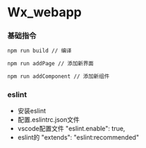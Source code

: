 # Wx_webapp

### 基础指令

```bash
npm run build // 编译
```

```bash
npm run addPage // 添加新界面
```

```bash
npm run addComponent // 添加新组件
```


### eslint
- 安装eslint
- 配置.eslintrc.json文件
- vscode配置文件 "eslint.enable": true,
- eslint的 "extends": "eslint:recommended"
